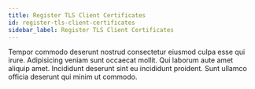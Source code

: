```yaml
---
title: Register TLS Client Certificates
id: register-tls-client-certificates
sidebar_label: Register TLS Client Certificates
---
```


Tempor commodo deserunt nostrud consectetur eiusmod culpa esse qui irure. Adipisicing veniam sunt occaecat mollit. Qui laborum aute amet aliquip amet. Incididunt deserunt sint eu incididunt proident. Sunt ullamco officia deserunt qui minim ut commodo.

